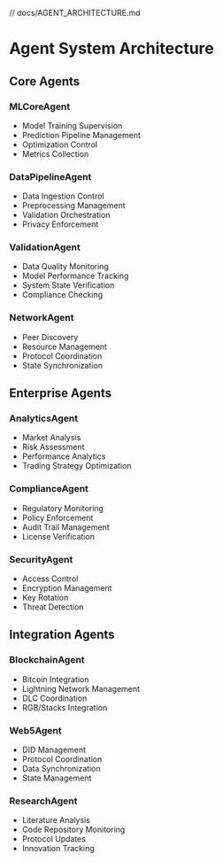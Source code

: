 // docs/AGENT_ARCHITECTURE.md

# Agent System Architecture

## Core Agents

### MLCoreAgent
- Model Training Supervision
- Prediction Pipeline Management
- Optimization Control
- Metrics Collection

### DataPipelineAgent
- Data Ingestion Control
- Preprocessing Management
- Validation Orchestration
- Privacy Enforcement

### ValidationAgent
- Data Quality Monitoring
- Model Performance Tracking
- System State Verification
- Compliance Checking

### NetworkAgent
- Peer Discovery
- Resource Management
- Protocol Coordination
- State Synchronization

## Enterprise Agents

### AnalyticsAgent
- Market Analysis
- Risk Assessment
- Performance Analytics
- Trading Strategy Optimization

### ComplianceAgent
- Regulatory Monitoring
- Policy Enforcement
- Audit Trail Management
- License Verification

### SecurityAgent
- Access Control
- Encryption Management
- Key Rotation
- Threat Detection

## Integration Agents

### BlockchainAgent
- Bitcoin Integration
- Lightning Network Management
- DLC Coordination
- RGB/Stacks Integration

### Web5Agent
- DID Management
- Protocol Coordination
- Data Synchronization
- State Management

### ResearchAgent
- Literature Analysis
- Code Repository Monitoring
- Protocol Updates
- Innovation Tracking